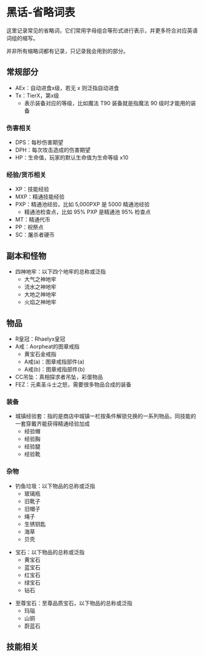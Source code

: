 # 黑话-省略词表
这里记录常见的省略词，它们常用字母组合等形式进行表示，并更多符合对应英语词组的缩写。

并非所有缩略词都有记录，只记录我会用到的部分。

## 常规部分
* AEx：自动进食x级，若无 x 则泛指自动进食
* Tx：TierX，第x级
    + 表示装备对应的等级，比如魔法 T90 装备就是指魔法 90 级时才能用的装备
### 伤害相关
* DPS：每秒伤害期望
* DPH：每次攻击造成的伤害期望
* HP：生命值，玩家的默认生命值为生命等级 x10
### 经验/货币相关
* XP：技能经验
* MXP：精通技能经验
* PXP：精通池经验，比如 5,000PXP 是 5000 精通池经验
    + 精通池检查点，比如 95% PXP 是精通池 95% 检查点
* MT：精通代币
* PP：祝祭点
* SC：屠杀者硬币

## 副本和怪物
* 四神地牢：以下四个地牢的总称或泛指
    + 大气之神地牢
    + 流水之神地牢
    + 大地之神地牢
    + 火焰之神地牢

## 物品
* R皇冠：Rhaelyx皇冠
* A戒：Aorpheat的图章戒指
    * 黄宝石金戒指
    * A戒(a)：图章戒指部件(a)
    * A戒(b)：图章戒指部件(b)
* CC吊坠：真相探求者吊坠，彩蛋物品
* FEZ：元素圣斗士之怒，需要很多物品合成的装备
### 装备
* 城镇经验套：指的是商店中城镇一栏按条件解锁兑换的一系列物品，同技能的一套穿戴齐能获得精通经验加成
    + 经验帽
    + 经验胸
    + 经验腿
    + 经验靴
### 杂物
* 钓鱼垃圾：以下物品的总称或泛指
    + 玻璃瓶
    + 旧靴子
    + 旧帽子
    + 绳子
    + 生锈钥匙
    + 海草
    + 贝壳
+ 宝石：以下物品的总称或泛指
    + 黄宝石
    + 蓝宝石
    + 红宝石
    + 绿宝石
    + 钻石
* 至尊宝石：至尊品质宝石，以下物品的总称或泛指
    + 玛瑙
    + 山铜
    + 蔚蓝石

## 技能相关